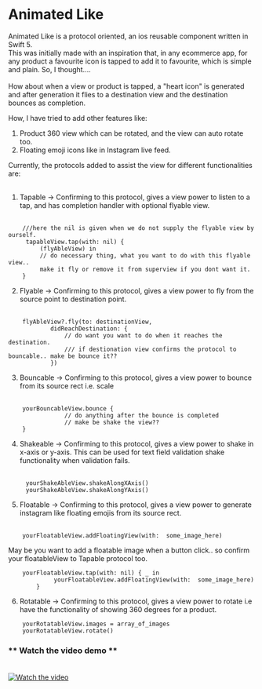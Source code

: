 # Animated Like

Animated Like is a protocol oriented, an ios reusable component written in Swift 5. <br>
This was initially made with an inspiration that, in any ecommerce app, for any product a favourite icon is tapped to add it to favourite, which is simple and plain. So, I thought.... <br/> <br>
How about when a view or product is tapped, a "heart icon" is generated and after generation it flies to a destination view and the destination bounces as completion.


How, I have tried to add other features like:
1. Product 360 view which can be rotated, and the view can auto rotate too.
2. Floating emoji icons like in Instagram live feed.

Currently, the protocols added to assist the view for different functionalities are: <br> <br>


1. Tapable -> Confirming to this protocol, gives a view power to listen to a tap, and has completion handler with optional flyable view. <br> <br>

```
    ///here the nil is given when we do not supply the flyable view by ourself.
     tapableView.tap(with: nil) {
         (flyAbleView) in
         // do necessary thing, what you want to do with this flyable view..
         make it fly or remove it from superview if you dont want it.
    }
```

2. Flyable -> Confirming to this protocol, gives a view power to fly from the source point to destination point. <br> <br>

```
    flyAbleView?.fly(to: destinationView,       
            didReachDestination: {
                // do want you want to do when it reaches the destination.
                /// if destionation view confirms the protocol to bouncable.. make be bounce it??
            })

```

3.  Bouncable -> Confirming to this protocol, gives a view power to bounce from its source rect i.e. scale <br> <br>

```
    yourBouncableView.bounce {
                // do anything after the bounce is completed
                // make be shake the view??
    }
```

4. Shakeable -> Confirming to this protocol, gives a view power to shake in x-axis or y-axis. This can be used for text field validation shake functionality when validation fails. <br> <br>

```
     yourShakeAbleView.shakeAlongXAxis()
     yourShakeAbleView.shakeAlongYAxis()
```

5.  Floatable -> Confirming to this protocol, gives a view power to generate instagram like floating emojis from its source rect. <br> <br>

```
    yourFloatableView.addFloatingView(with:  some_image_here)

```

May be you want to add a floatable image when a button click.. so confirm your  floatableView to Tapable protocol too.

```
    yourFloatableView.tap(with: nil) { _ in
             yourFloatableView.addFloatingView(with:  some_image_here)
        }
```

6. Rotatable -> Confirming to this protocol, gives a view power to rotate i.e have the functionality of showing 360 degrees for a product.

```
    yourRotatableView.images = array_of_images
    yourRotatableView.rotate()
```
### ** Watch the video demo ** <br> <br>
[![Watch the video](https://img.youtube.com/vi/8S3XwQM0r8w/0.jpg)](https://youtu.be/8S3XwQM0r8w)

